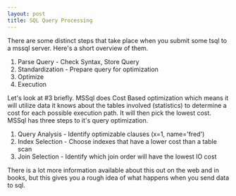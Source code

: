 ```yaml
---
layout: post
title: SQL Query Processing
---
```


There are some distinct steps that take place when you submit some tsql to a mssql server. Here's a short overview of them.

1. Parse Query - Check Syntax, Store Query
2. Standardization - Prepare query for optimization
3. Optimize
4. Execution

Let's look at #3 briefly. MSSql does Cost Based optimization which means it will utilize data it knows about the tables involved (statistics) to determine a cost for each possible execution path. It will then pick the lowest cost. MSSql has three steps to it's query optimization.

1. Query Analysis - Identify optimizable clauses (x=1, name='fred')
2. Index Selection - Choose indexes that have a lower cost than a table scan
3. Join Selection - Identify which join order will have the lowest IO cost

There is a lot more information available about this out on the web and in books, but this gives you a rough idea of what happens when you send data to sql.